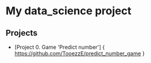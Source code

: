 # My data_science project

## Projects

* [Project 0. Game 'Predict number'] { https://github.com/TooezzE/predict_number_game }
